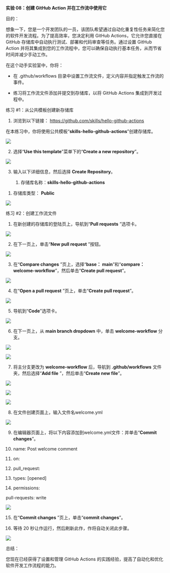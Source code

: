 **实验 08：创建 GitHub Action 并在工作流中使用它**

目的：

想象一下，您是一个开发团队的一员，该团队希望通过自动化重复性任务来简化您的软件开发流程。为了提高效率，您决定利用
GitHub Actions，它允许您直接在 GitHub
存储库中自动执行测试、部署和代码审查等任务。通过设置 GitHub Action
并将其集成到您的工作流程中，您可以确保自动执行基本任务，从而节省时间并减少手动工作。

在这个动手实验室中，你将：

- 在 .github/workflows
  目录中设置工作流文件，定义内容并指定触发工作流的事件。

- 练习将工作流文件添加并提交到存储库，以将 GitHub Actions
  集成到开发过程中。

练习 \#1：从公共模板创建新存储库

1.  浏览到以下链接： https://github.com/skills/hello-github-actions

在本练习中，你将使用公共模板“**skills-hello-github-actions**”创建存储库。

![](./media/image1.jpeg)

2.  选择“**Use this template**”菜单下的“**Create a new repository**”。  

![](./media/image1.jpeg)

3.  输入以下详细信息，然后选择 **Create Repository**。

    1.  存储库名称：**skills-hello-github-actions**

<!-- -->

1.  存储库类型： **Public**

![](./media/image2.jpeg)

练习 \#2：创建工作流文件

1.  在新创建的存储库的登陆页上，导航到“**Pull requests** ”选项卡。

![](./media/image3.jpeg)

2.  在下一页上，单击“**New pull request** ”按钮。

![](./media/image4.jpeg)

3.  在“**Compare changes** ”页上，选择“**base： main**”和“**compare：
    welcome-workflow**”，然后单击“**Create pull request**”。

![](./media/image5.jpeg)

4.  在“**Open a pull request** ”页上，单击“**Create pull request**”。

![](./media/image6.jpeg)

5.  导航到“**Code**”选项卡。 

![](./media/image7.jpeg)

6.  在下一页上，从 **main branch dropdown** 中，单击
    **welcome-workflow** 分支。

![](./media/image8.jpeg)

![](./media/image9.jpeg)

7.  将主分支更改为 **welcome-workflow** 后，导航到 **.github/workflows**
    文件夹，然后选择“**Add file** ”，然后单击“**Create new file**”。

![](./media/image10.jpeg)

![](./media/image11.jpeg)

![](./media/image12.jpeg)

8.  在文件创建页面上，输入文件名welcome.yml

![](./media/image13.jpeg)

9.  在编辑器页面上，将以下内容添加到welcome.yml文件：并单击“**Commit
    changes**”。

10. name: Post welcome comment

11. on:

12. pull_request:

13. types: \[opened\]

14. permissions:

pull-requests: write

![](./media/image14.jpeg)

15. 在“**Commit changes** ”页上，单击“**commit changes**”。

16. 等待 20 秒让作运行，然后刷新此作，作将自动关闭此步骤。

![](./media/image15.jpeg)

总结：

您现在已经获得了设置和管理 GitHub Actions
的实践经验，提高了自动化和优化软件开发工作流程的能力。

